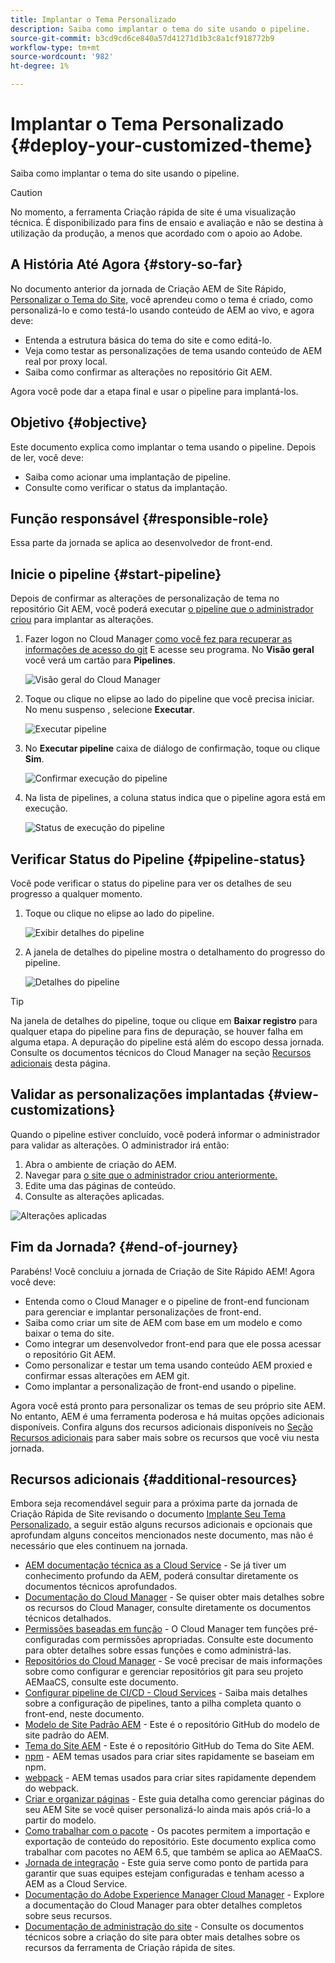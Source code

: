 ```yaml
---
title: Implantar o Tema Personalizado
description: Saiba como implantar o tema do site usando o pipeline.
source-git-commit: b3cd9cd6ce840a57d41271d1b3c8a1cf918772b9
workflow-type: tm+mt
source-wordcount: '982'
ht-degree: 1%

---
```



# Implantar o Tema Personalizado {#deploy-your-customized-theme}

Saiba como implantar o tema do site usando o pipeline.

>[!CAUTION]
>
>No momento, a ferramenta Criação rápida de site é uma visualização técnica. É disponibilizado para fins de ensaio e avaliação e não se destina à utilização da produção, a menos que acordado com o apoio ao Adobe.

## A História Até Agora {#story-so-far}

No documento anterior da jornada de Criação AEM de Site Rápido, [Personalizar o Tema do Site,](customize-theme.md) você aprendeu como o tema é criado, como personalizá-lo e como testá-lo usando conteúdo de AEM ao vivo, e agora deve:

* Entenda a estrutura básica do tema do site e como editá-lo.
* Veja como testar as personalizações de tema usando conteúdo de AEM real por proxy local.
* Saiba como confirmar as alterações no repositório Git AEM.

Agora você pode dar a etapa final e usar o pipeline para implantá-los.

## Objetivo {#objective}

Este documento explica como implantar o tema usando o pipeline. Depois de ler, você deve:

* Saiba como acionar uma implantação de pipeline.
* Consulte como verificar o status da implantação.

## Função responsável {#responsible-role}

Essa parte da jornada se aplica ao desenvolvedor de front-end.

## Inicie o pipeline {#start-pipeline}

Depois de confirmar as alterações de personalização de tema no repositório Git AEM, você poderá executar [o pipeline que o administrador criou](pipeline-setup.md) para implantar as alterações.

1. Fazer logon no Cloud Manager [como você fez para recuperar as informações de acesso do git](retrieve-access.md) E acesse seu programa. No **Visão geral** você verá um cartão para **Pipelines**.

   ![Visão geral do Cloud Manager](assets/cloud-manager-overview.png)

1. Toque ou clique no elipse ao lado do pipeline que você precisa iniciar. No menu suspenso , selecione **Executar**.

   ![Executar pipeline](assets/run-pipeline.png)

1. No **Executar pipeline** caixa de diálogo de confirmação, toque ou clique **Sim**.

   ![Confirmar execução do pipeline](assets/pipeline-confirm.png)

1. Na lista de pipelines, a coluna status indica que o pipeline agora está em execução.

   ![Status de execução do pipeline](assets/pipeline-running.png)

## Verificar Status do Pipeline {#pipeline-status}

Você pode verificar o status do pipeline para ver os detalhes de seu progresso a qualquer momento.

1. Toque ou clique no elipse ao lado do pipeline.

   ![Exibir detalhes do pipeline](assets/view-pipeline-details.png)

1. A janela de detalhes do pipeline mostra o detalhamento do progresso do pipeline.

   ![Detalhes do pipeline](assets/pipeline-details.png)

>[!TIP]
>
>Na janela de detalhes do pipeline, toque ou clique em **Baixar registro** para qualquer etapa do pipeline para fins de depuração, se houver falha em alguma etapa. A depuração do pipeline está além do escopo dessa jornada. Consulte os documentos técnicos do Cloud Manager na seção [Recursos adicionais](#additional-resources) desta página.

## Validar as personalizações implantadas {#view-customizations}

Quando o pipeline estiver concluído, você poderá informar o administrador para validar as alterações. O administrador irá então:

1. Abra o ambiente de criação do AEM.
1. Navegar para [o site que o administrador criou anteriormente.](create-site.md)
1. Edite uma das páginas de conteúdo.
1. Consulte as alterações aplicadas.

![Alterações aplicadas](assets/changes-applied.png)

## Fim da Jornada? {#end-of-journey}

Parabéns! Você concluiu a jornada de Criação de Site Rápido AEM! Agora você deve:

* Entenda como o Cloud Manager e o pipeline de front-end funcionam para gerenciar e implantar personalizações de front-end.
* Saiba como criar um site de AEM com base em um modelo e como baixar o tema do site.
* Como integrar um desenvolvedor front-end para que ele possa acessar o repositório Git AEM.
* Como personalizar e testar um tema usando conteúdo AEM proxied e confirmar essas alterações em AEM git.
* Como implantar a personalização de front-end usando o pipeline.

Agora você está pronto para personalizar os temas de seu próprio site AEM. No entanto, AEM é uma ferramenta poderosa e há muitas opções adicionais disponíveis. Confira alguns dos recursos adicionais disponíveis no [Seção Recursos adicionais](#additional-resources) para saber mais sobre os recursos que você viu nesta jornada.

## Recursos adicionais {#additional-resources}

Embora seja recomendável seguir para a próxima parte da jornada de Criação Rápida de Site revisando o documento [Implante Seu Tema Personalizado,](deploy-theme.md) a seguir estão alguns recursos adicionais e opcionais que aprofundam alguns conceitos mencionados neste documento, mas não é necessário que eles continuem na jornada.

* [AEM documentação técnica as a Cloud Service](https://experienceleague.adobe.com/docs/experience-manager-cloud-service.html?lang=pt-BR) - Se já tiver um conhecimento profundo da AEM, poderá consultar diretamente os documentos técnicos aprofundados.
* [Documentação do Cloud Manager](https://experienceleague.adobe.com/docs/experience-manager-cloud-service/onboarding/onboarding-concepts/cloud-manager-introduction.html) - Se quiser obter mais detalhes sobre os recursos do Cloud Manager, consulte diretamente os documentos técnicos detalhados.
* [Permissões baseadas em função](https://experienceleague.adobe.com/docs/experience-manager-cloud-manager/using/requirements/role-based-permissions.html) - O Cloud Manager tem funções pré-configuradas com permissões apropriadas. Consulte este documento para obter detalhes sobre essas funções e como administrá-las.
* [Repositórios do Cloud Manager](/help/implementing/cloud-manager/managing-code/cloud-manager-repositories.md) - Se você precisar de mais informações sobre como configurar e gerenciar repositórios git para seu projeto AEMaaCS, consulte este documento.
* [Configurar pipeline de CI/CD - Cloud Services](/help/implementing/cloud-manager/configuring-pipelines/introduction-ci-cd-pipelines.md) - Saiba mais detalhes sobre a configuração de pipelines, tanto a pilha completa quanto o front-end, neste documento.
* [Modelo de Site Padrão AEM](https://github.com/adobe/aem-site-template-standard) - Este é o repositório GitHub do modelo de site padrão do AEM.
* [Tema do Site AEM](https://github.com/adobe/aem-site-template-standard-theme-e2e) - Este é o repositório GitHub do Tema do Site AEM.
* [npm](https://www.npmjs.com) - AEM temas usados para criar sites rapidamente se baseiam em npm.
* [webpack](https://webpack.js.org) - AEM temas usados para criar sites rapidamente dependem do webpack.
* [Criar e organizar páginas](/help/sites-cloud/authoring/fundamentals/organizing-pages.md) - Este guia detalha como gerenciar páginas do seu AEM Site se você quiser personalizá-lo ainda mais após criá-lo a partir do modelo.
* [Como trabalhar com o pacote](/help/implementing/developing/tools/package-manager.md) - Os pacotes permitem a importação e exportação de conteúdo do repositório. Este documento explica como trabalhar com pacotes no AEM 6.5, que também se aplica ao AEMaaCS.
* [Jornada de integração](/help/journey-onboarding/home.md) - Este guia serve como ponto de partida para garantir que suas equipes estejam configuradas e tenham acesso a AEM as a Cloud Service.
* [Documentação do Adobe Experience Manager Cloud Manager](https://experienceleague.adobe.com/docs/experience-manager-cloud-manager/using/introduction-to-cloud-manager.html?lang=pt-BR) - Explore a documentação do Cloud Manager para obter detalhes completos sobre seus recursos.
* [Documentação de administração do site](/help/sites-cloud/administering/site-creation/create-site.md) - Consulte os documentos técnicos sobre a criação do site para obter mais detalhes sobre os recursos da ferramenta de Criação rápida de sites.
